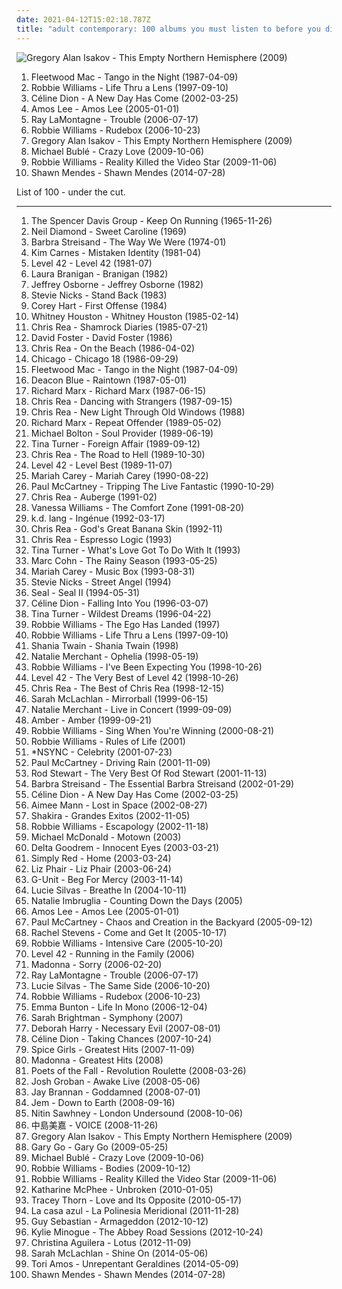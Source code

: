 ```yaml
---
date: 2021-04-12T15:02:18.787Z
title: "adult contemporary: 100 albums you must listen to before you die"
---
```

![Gregory Alan Isakov - This Empty Northern Hemisphere (2009)](http://coverartarchive.org/release/a9f1fa02-8290-449a-95ee-e88c53a3e60b/13153183313-500.jpg "Gregory Alan Isakov - This Empty Northern Hemisphere (2009)")
<ol class="albums">
<li data-cover="http://coverartarchive.org/release/ad3f2bf7-90d0-375f-aae1-9e49c1a7d93f/16482357177-500.jpg" data-tags="80s, classic rock" role="button">Fleetwood Mac - Tango in the Night (1987-04-09)</li>
<li data-cover="https://img.discogs.com/srk4VKwvLYZHsdluO_-5sOpdufc=/fit-in/600x611/filters:strip_icc():format(jpeg):mode_rgb():quality(90)/discogs-images/R-14621763-1578342628-8323.jpeg.jpg" data-tags="pop, rock, britpop, british" role="button">Robbie Williams - Life Thru a Lens (1997-09-10)</li>
<li data-cover="https://img.discogs.com/_rd-VQ24XDQKDNOWoc9Y_TdShuI=/fit-in/450x467/filters:strip_icc():format(jpeg):mode_rgb():quality(90)/discogs-images/R-2583660-1420114474-5047.jpeg.jpg" data-tags="celine dion, pop" role="button">Céline Dion - A New Day Has Come (2002-03-25)</li>
<li data-cover="http://coverartarchive.org/release/21a61aea-caa7-4f5c-887e-960a0a479bbd/19505380379-500.jpg" data-tags="soul" role="button">Amos Lee - Amos Lee (2005-01-01)</li>
<li data-cover="https://img.discogs.com/2mMumTyeU5d-Bdf0Jkgc-viD1tU=/fit-in/600x600/filters:strip_icc():format(jpeg):mode_rgb():quality(90)/discogs-images/R-888713-1536068445-2270.jpeg.jpg" data-tags="folk" role="button">Ray LaMontagne - Trouble (2006-07-17)</li>
<li data-cover="http://coverartarchive.org/release/28a2bfa0-6cf7-4854-93f1-e5a06de9162d/5907595639-500.jpg" data-tags="pop" role="button">Robbie Williams - Rudebox (2006-10-23)</li>
<li data-cover="http://coverartarchive.org/release/a9f1fa02-8290-449a-95ee-e88c53a3e60b/13153183313-500.jpg" data-tags="rock, singer-songwriter, acoustic, americana, adult contemporary, folk rock, singer/songwriter, gregory alan isakov" role="button">Gregory Alan Isakov - This Empty Northern Hemisphere (2009)</li>
<li data-cover="http://coverartarchive.org/release/6430856a-c1dd-3a18-8733-0c93aec06244/14300032035-500.jpg" data-tags="jazz" role="button">Michael Bublé - Crazy Love (2009-10-06)</li>
<li data-cover="http://coverartarchive.org/release/e15f9b62-f46a-40f5-8e5f-ba52f0bc382a/2688225539-500.jpg" data-tags="british, pop, britpop" role="button">Robbie Williams - Reality Killed the Video Star (2009-11-06)</li>
<li data-cover="http://coverartarchive.org/release/c089a4bd-dfc4-4583-a381-2c4b4541808d/10650592968-500.jpg" data-tags="pop" role="button">Shawn Mendes - Shawn Mendes (2014-07-28)</li>
</ol>
List of 100 - under the cut.
<!-- more -->

_________________

<ol class="albums">
<li data-cover="https://via.placeholder.com/450" data-tags="60s" role="button">
The Spencer Davis Group - Keep On Running (1965-11-26)
</li>
<li data-cover="http://coverartarchive.org/release/7a436130-f945-42b2-93d0-1a9b9e3d6797/4732084267-500.jpg" data-tags="70s, vocalistas masculinos" role="button">
Neil Diamond - Sweet Caroline (1969)
</li>
<li data-cover="http://coverartarchive.org/release/297b5fd9-654c-3eb7-a41e-40fc4ae011c7/9800946084-500.jpg" data-tags="jazz, 70s, easy listening" role="button">
Barbra Streisand - The Way We Were (1974-01)
</li>
<li data-cover="http://coverartarchive.org/release/2e3ad57d-da42-489f-8032-8b4b2b63478b/24154851314-500.jpg" data-tags="80s" role="button">
Kim Carnes - Mistaken Identity (1981-04)
</li>
<li data-cover="http://coverartarchive.org/release/2605b8f0-7270-4fe4-bf2c-d5bc3d9f5506/7263102188-500.jpg" data-tags="80s, funk" role="button">
Level 42 - Level 42 (1981-07)
</li>
<li data-cover="https://img.discogs.com/XYc7LRuNKKYb1a9LAYBrPoQV-5Y=/fit-in/599x624/filters:strip_icc():format(jpeg):mode_rgb():quality(90)/discogs-images/R-5420332-1392910932-5689.jpeg.jpg" data-tags="pop, 80s, dance, new wave, female vocalist" role="button">
Laura Branigan - Branigan (1982)
</li>
<li data-cover="https://img.discogs.com/VTumqXAhckiQtxEeUHu52RoZr_o=/fit-in/200x199/filters:strip_icc():format(jpeg):mode_rgb():quality(90)/discogs-images/R-2869740-1304873247.jpeg.jpg" data-tags="adult contemporary, soul pop" role="button">
Jeffrey Osborne - Jeffrey Osborne (1982)
</li>
<li data-cover="http://coverartarchive.org/release/d67f9f62-a876-4af8-9c77-0940a6a06146/27392038245-500.jpg" data-tags="80s, female vocalists, adult contemporary, aor" role="button">
Stevie Nicks - Stand Back (1983)
</li>
<li data-cover="http://coverartarchive.org/release/da618218-73e6-46a7-99f5-a4825da0c088/10715658510-500.jpg" data-tags="80s" role="button">
Corey Hart - First Offense (1984)
</li>
<li data-cover="http://coverartarchive.org/release/3811a110-cce0-4ddd-b52f-e12c50190783/1647997357-500.jpg" data-tags="80s, pop, soul, rnb, whitney houston, female vocalists" role="button">
Whitney Houston - Whitney Houston (1985-02-14)
</li>
<li data-cover="http://coverartarchive.org/release/c2fa8fd0-c101-39b6-8229-8270fb074126/6193085847-500.jpg" data-tags="soft rock, aor, adult contemporary, blues rock" role="button">
Chris Rea - Shamrock Diaries (1985-07-21)
</li>
<li data-cover="http://coverartarchive.org/release/ddca2d68-47e2-4235-9ecc-45f7348b20a3/13758489426-500.jpg" data-tags="80s, adult contemporary, songwriter, aor, composer, west coast, david foster, back in the day fav albums" role="button">
David Foster - David Foster (1986)
</li>
<li data-cover="http://coverartarchive.org/release/b5df207c-87eb-383b-9e19-7db601e4a44c/3479880167-500.jpg" data-tags="soft rock, aor, adult contemporary, blues rock" role="button">
Chris Rea - On the Beach (1986-04-02)
</li>
<li data-cover="https://img.discogs.com/IxyplBkTmjLylzdCSmRhMWM8JNI=/fit-in/600x600/filters:strip_icc():format(jpeg):mode_rgb():quality(90)/discogs-images/R-7720117-1447423717-9946.jpeg.jpg" data-tags="80s, pop rock, adult contemporary, aor, my favourite album" role="button">
Chicago - Chicago 18 (1986-09-29)
</li>
<li data-cover="http://coverartarchive.org/release/ad3f2bf7-90d0-375f-aae1-9e49c1a7d93f/16482357177-500.jpg" data-tags="80s, classic rock" role="button">
Fleetwood Mac - Tango in the Night (1987-04-09)
</li>
<li data-cover="https://img.discogs.com/E7_CDzDUg-Zwwa199ioyPr1tbuM=/fit-in/600x594/filters:strip_icc():format(jpeg):mode_rgb():quality(90)/discogs-images/R-1673085-1235996704.jpeg.jpg" data-tags="scottish" role="button">
Deacon Blue - Raintown (1987-05-01)
</li>
<li data-cover="https://img.discogs.com/q-egR2p92mvjHZpRILKJqXJZkEU=/fit-in/600x450/filters:strip_icc():format(jpeg):mode_rgb():quality(90)/discogs-images/R-12277460-1566069557-3133.jpeg.jpg" data-tags="soul, 80s, soft rock, adult contemporary, aor, 80s-90s pop, my fav songs, richard marx" role="button">
Richard Marx - Richard Marx (1987-06-15)
</li>
<li data-cover="http://coverartarchive.org/release/532539a2-d882-4511-a458-8c25a63ca3f3/12684262889-500.jpg" data-tags="soft rock, aor, adult contemporary, blues rock" role="button">
Chris Rea - Dancing with Strangers (1987-09-15)
</li>
<li data-cover="https://img.discogs.com/S3iViJFV1f90nU_Bygin0zHI8lQ=/fit-in/299x300/filters:strip_icc():format(jpeg):mode_rgb():quality(90)/discogs-images/R-10057567-1490879704-3159.jpeg.jpg" data-tags="soft rock, adult contemporary, aor, blues rock" role="button">
Chris Rea - New Light Through Old Windows (1988)
</li>
<li data-cover="https://img.discogs.com/Y9Q2t4U5jwPJRmfmVXG1WL_7s50=/fit-in/600x602/filters:strip_icc():format(jpeg):mode_rgb():quality(90)/discogs-images/R-830792-1193871077.jpeg.jpg" data-tags="80s" role="button">
Richard Marx - Repeat Offender (1989-05-02)
</li>
<li data-cover="http://coverartarchive.org/release/6b22a882-6469-4cde-be12-47352a1ad8c8/11409302751-500.jpg" data-tags="michael bolton" role="button">
Michael Bolton - Soul Provider (1989-06-19)
</li>
<li data-cover="https://img.discogs.com/FfdYLK524D44dL2M_OzZmDqFCfk=/fit-in/220x220/filters:strip_icc():format(jpeg):mode_rgb():quality(90)/discogs-images/R-11029778-1549220819-1601.jpeg.jpg" data-tags="rock, 80s" role="button">
Tina Turner - Foreign Affair (1989-09-12)
</li>
<li data-cover="http://coverartarchive.org/release/4b0bcf5d-9d9e-3835-8f61-63464010b66e/3100610198-500.jpg" data-tags="soft rock, aor, rock, adult contemporary, blues rock, chris rea" role="button">
Chris Rea - The Road to Hell (1989-10-30)
</li>
<li data-cover="http://coverartarchive.org/release/912427f2-6feb-4a9d-8458-34fffef73da1/9750664634-500.jpg" data-tags="80s" role="button">
Level 42 - Level Best (1989-11-07)
</li>
<li data-cover="http://coverartarchive.org/release/698fa1f0-6e8c-42a0-a1dd-9558d0d521ee/1637729272-500.jpg" data-tags="pop" role="button">
Mariah Carey - Mariah Carey (1990-08-22)
</li>
<li data-cover="http://coverartarchive.org/release/7cb504af-43bd-4316-9b66-cba81899e5bb/1887783064-500.jpg" data-tags="classic rock, pop, rock, british, singer-songwriter, pop rock, soft rock, adult contemporary, 90s, live, rock n roll, stonedbeat, lite rock, beatles cover song" role="button">
Paul McCartney - Tripping The Live Fantastic (1990-10-29)
</li>
<li data-cover="https://img.discogs.com/dTZjgdbyZ8iOLQOFoy_2o0gEIqU=/fit-in/480x480/filters:strip_icc():format(jpeg):mode_rgb():quality(90)/discogs-images/R-827610-1163238449.jpeg.jpg" data-tags="blues rock, soft rock, aor, adult contemporary, 90s" role="button">
Chris Rea - Auberge (1991-02)
</li>
<li data-cover="http://coverartarchive.org/release/8e287f1d-6a36-4446-816a-d028bb19018c/24708246922-500.jpg" data-tags="female vocalists, 90s, rnb" role="button">
Vanessa Williams - The Comfort Zone (1991-08-20)
</li>
<li data-cover="http://coverartarchive.org/release/bcea85cd-6bf6-4e35-bf57-63b24bd193e3/2686537879-500.jpg" data-tags="singer-songwriter, female vocalist, kd lang" role="button">
k.d. lang - Ingénue (1992-03-17)
</li>
<li data-cover="http://coverartarchive.org/release/8bf23fbc-43e7-4bb7-a7d4-2b713fd16790/15067590439-500.jpg" data-tags="soft rock, adult contemporary, aor, blues rock" role="button">
Chris Rea - God's Great Banana Skin (1992-11)
</li>
<li data-cover="http://coverartarchive.org/release/55040501-808e-327c-9932-58cc7d9ed0e2/15457110038-500.jpg" data-tags="blues rock, soft rock, aor, adult contemporary" role="button">
Chris Rea - Espresso Logic (1993)
</li>
<li data-cover="http://coverartarchive.org/release/e4d95059-df27-42bd-ac8f-7c5bf82e6aca/13886547423-500.jpg" data-tags="tina turner" role="button">
Tina Turner - What's Love Got To Do With It (1993)
</li>
<li data-cover="http://coverartarchive.org/release/23851347-6ec0-49e2-acca-3c32cd43b9f0/6623551564-500.jpg" data-tags="adult contemporary, 90s, chilled vocal" role="button">
Marc Cohn - The Rainy Season (1993-05-25)
</li>
<li data-cover="https://img.discogs.com/id7XfozWlsvLSVoXasd0F9FUYmQ=/fit-in/600x601/filters:strip_icc():format(jpeg):mode_rgb():quality(90)/discogs-images/R-13151930-1548959241-1212.jpeg.jpg" data-tags="pop" role="button">
Mariah Carey - Music Box (1993-08-31)
</li>
<li data-cover="https://img.discogs.com/ONnAPgCxtu_01yoTCF2aOqOWkYg=/fit-in/600x523/filters:strip_icc():format(jpeg):mode_rgb():quality(90)/discogs-images/R-1927329-1596240132-8499.jpeg.jpg" data-tags="rock, my whole damn collection" role="button">
Stevie Nicks - Street Angel (1994)
</li>
<li data-cover="http://coverartarchive.org/release/d61cc3bc-678c-4a7e-b6bb-a7663971c1ad/15863460281-500.jpg" data-tags="seal" role="button">
Seal - Seal II (1994-05-31)
</li>
<li data-cover="https://img.discogs.com/BtszspByQCZTXl0NJT69C_iwdr0=/fit-in/500x500/filters:strip_icc():format(jpeg):mode_rgb():quality(90)/discogs-images/R-1916821-1252274130.jpeg.jpg" data-tags="celine dion, pop" role="button">
Céline Dion - Falling Into You (1996-03-07)
</li>
<li data-cover="https://img.discogs.com/58xnvTHhlPW9ok9JHGV4kHNU6YM=/fit-in/600x611/filters:strip_icc():format(jpeg):mode_rgb():quality(90)/discogs-images/R-8589887-1466105259-4798.jpeg.jpg" data-tags="tina turner" role="button">
Tina Turner - Wildest Dreams (1996-04-22)
</li>
<li data-cover="http://coverartarchive.org/release/3852304a-41d1-4639-bab9-abb606c33c75/3031192753-500.jpg" data-tags="pop, alternative, britpop, rock" role="button">
Robbie Williams - The Ego Has Landed (1997)
</li>
<li data-cover="https://img.discogs.com/srk4VKwvLYZHsdluO_-5sOpdufc=/fit-in/600x611/filters:strip_icc():format(jpeg):mode_rgb():quality(90)/discogs-images/R-14621763-1578342628-8323.jpeg.jpg" data-tags="pop, rock, britpop, british" role="button">
Robbie Williams - Life Thru a Lens (1997-09-10)
</li>
<li data-cover="https://img.discogs.com/eg6Wh1EYgRre6bpFJviJLuwereg=/fit-in/600x600/filters:strip_icc():format(jpeg):mode_rgb():quality(90)/discogs-images/R-4312586-1410062256-3241.jpeg.jpg" data-tags="pop, rock, country, pop rock, adult contemporary, canadian, 90s, female vocalist, classic country, country rock, contemporary country, shania twain, twain, new traditionalist country, crime of the century, there goes the neighborhood, forget me, you lay a whole lot of love on me, dance with the one that brought you, stil under the weather, god aint gonna getcha for that, when he leaves you, hi love your mucik" role="button">
Shania Twain - Shania Twain (1998)
</li>
<li data-cover="http://coverartarchive.org/release/507eae8c-474f-45d5-b4fc-8723b4a7675b/3263480220-500.jpg" data-tags="female vocalists" role="button">
Natalie Merchant - Ophelia (1998-05-19)
</li>
<li data-cover="http://coverartarchive.org/release/97242b22-9778-4864-920b-3dfc4c104036/15402431156-500.jpg" data-tags="pop, britpop" role="button">
Robbie Williams - I've Been Expecting You (1998-10-26)
</li>
<li data-cover="http://coverartarchive.org/release/4498095f-3750-4d31-938e-486fe163de0a/7037698301-500.jpg" data-tags="rock, 80s" role="button">
Level 42 - The Very Best of Level 42 (1998-10-26)
</li>
<li data-cover="https://img.discogs.com/EojbgTQjh59mQVDl2wvOHUZ0Q5Y=/fit-in/600x595/filters:strip_icc():format(jpeg):mode_rgb():quality(90)/discogs-images/R-7218691-1589987265-7796.jpeg.jpg" data-tags="soft rock, blues rock, adult contemporary, aor, chris rea" role="button">
Chris Rea - The Best of Chris Rea (1998-12-15)
</li>
<li data-cover="http://coverartarchive.org/release/a5229267-6d95-4491-9274-2f887c9acaa0/979270452-500.jpg" data-tags="live" role="button">
Sarah McLachlan - Mirrorball (1999-06-15)
</li>
<li data-cover="http://coverartarchive.org/release/e1d607b2-ad38-4f58-9e3f-0213aeffbfe4/25840389293-500.jpg" data-tags="live" role="button">
Natalie Merchant - Live in Concert (1999-09-09)
</li>
<li data-cover="https://img.discogs.com/_lgzgLZX-6Eus78dBrt0h-_g19w=/fit-in/600x659/filters:strip_icc():format(jpeg):mode_rgb():quality(90)/discogs-images/R-1357250-1538833078-2334.jpeg.jpg" data-tags="pop, female vocalists, dance-pop, adult contemporary, house, eurodance, love songs, freestyle, classic freestyle" role="button">
Amber - Amber (1999-09-21)
</li>
<li data-cover="http://coverartarchive.org/release/b85f3519-c771-3267-92c0-cf509db2eba0/2454107403-500.jpg" data-tags="pop" role="button">
Robbie Williams - Sing When You're Winning (2000-08-21)
</li>
<li data-cover="http://coverartarchive.org/release/2afae914-a464-4d9f-9547-cbf70fd7ad73/3935194385-500.jpg" data-tags="robbie williams, british, rock, alternative" role="button">
Robbie Williams - Rules of Life (2001)
</li>
<li data-cover="https://img.discogs.com/9APtNKpXs3mJWflAiQeZbJJSmyI=/fit-in/600x687/filters:strip_icc():format(jpeg):mode_rgb():quality(90)/discogs-images/R-7232808-1450003956-2682.jpeg.jpg" data-tags="pop" role="button">
*NSYNC - Celebrity (2001-07-23)
</li>
<li data-cover="https://img.discogs.com/dWwwp1ha9pwgto3N_oIrEq3C06w=/fit-in/500x496/filters:strip_icc():format(jpeg):mode_rgb():quality(90)/discogs-images/R-3839703-1359388295-1332.jpeg.jpg" data-tags="00s" role="button">
Paul McCartney - Driving Rain (2001-11-09)
</li>
<li data-cover="http://coverartarchive.org/release/a47c5bce-aef5-4c10-991f-9c588240e071/22069904711-500.jpg" data-tags="rod stewart, rock, soft rock" role="button">
Rod Stewart - The Very Best Of Rod Stewart (2001-11-13)
</li>
<li data-cover="https://via.placeholder.com/450" data-tags="female vocalists" role="button">
Barbra Streisand - The Essential Barbra Streisand (2002-01-29)
</li>
<li data-cover="https://img.discogs.com/_rd-VQ24XDQKDNOWoc9Y_TdShuI=/fit-in/450x467/filters:strip_icc():format(jpeg):mode_rgb():quality(90)/discogs-images/R-2583660-1420114474-5047.jpeg.jpg" data-tags="celine dion, pop" role="button">
Céline Dion - A New Day Has Come (2002-03-25)
</li>
<li data-cover="http://coverartarchive.org/release/8fc6366c-ad31-4825-80b0-b2830ba9712b/10272280281-500.jpg" data-tags="singer-songwriter, female vocalists" role="button">
Aimee Mann - Lost in Space (2002-08-27)
</li>
<li data-cover="http://coverartarchive.org/release/15483097-3a69-3b70-ae4a-40ca82156c27/7143040493-500.jpg" data-tags="latin, shakira, pop" role="button">
Shakira - Grandes Exitos (2002-11-05)
</li>
<li data-cover="http://coverartarchive.org/release/4af3d5df-674c-3d37-903c-b9ced24d5c3a/21168360245-500.jpg" data-tags="pop, robbie williams" role="button">
Robbie Williams - Escapology (2002-11-18)
</li>
<li data-cover="https://img.discogs.com/mJaKOPBI6S3SVKSNO0zW_JNjW3g=/fit-in/600x600/filters:strip_icc():format(jpeg):mode_rgb():quality(90)/discogs-images/R-9515894-1557170965-5423.jpeg.jpg" data-tags="soul, michael mcdonald" role="button">
Michael McDonald - Motown (2003)
</li>
<li data-cover="http://coverartarchive.org/release/51f33fb9-1569-49f7-9ca0-147fdc835ac5/12666898701-500.jpg" data-tags="pop" role="button">
Delta Goodrem - Innocent Eyes (2003-03-21)
</li>
<li data-cover="https://img.discogs.com/on7vn4BaRhJvJuJAC_hFod-nHno=/fit-in/600x597/filters:strip_icc():format(jpeg):mode_rgb():quality(90)/discogs-images/R-14554335-1576955367-5851.png.jpg" data-tags="pop" role="button">
Simply Red - Home (2003-03-24)
</li>
<li data-cover="https://img.discogs.com/LWJ-AKum2NOXPYjc0WBwPF-S9GM=/fit-in/300x300/filters:strip_icc():format(jpeg):mode_rgb():quality(90)/discogs-images/R-1966844-1330288157.jpeg.jpg" data-tags="rock" role="button">
Liz Phair - Liz Phair (2003-06-24)
</li>
<li data-cover="https://img.discogs.com/0GRKX6vZKxmykt49aVPTcsro_F4=/fit-in/300x298/filters:strip_icc():format(jpeg):mode_rgb():quality(90)/discogs-images/R-1963323-1255339548.jpeg.jpg" data-tags="rap, g-unit" role="button">
G-Unit - Beg For Mercy (2003-11-14)
</li>
<li data-cover="http://coverartarchive.org/release/daec735c-6a05-4174-a0e5-413dcec49335/22429537977-500.jpg" data-tags="pop, female vocalists" role="button">
Lucie Silvas - Breathe In (2004-10-11)
</li>
<li data-cover="https://img.discogs.com/gWFyjWkLviBQ9l-TDlEN58Gw2hk=/fit-in/455x455/filters:strip_icc():format(jpeg):mode_rgb():quality(90)/discogs-images/R-2659818-1295384136.jpeg.jpg" data-tags="pop, female vocalists" role="button">
Natalie Imbruglia - Counting Down the Days (2005)
</li>
<li data-cover="http://coverartarchive.org/release/21a61aea-caa7-4f5c-887e-960a0a479bbd/19505380379-500.jpg" data-tags="soul" role="button">
Amos Lee - Amos Lee (2005-01-01)
</li>
<li data-cover="https://img.discogs.com/NRJjEBPolQOB0FAThgshHsBaIhs=/fit-in/600x525/filters:strip_icc():format(jpeg):mode_rgb():quality(90)/discogs-images/R-749930-1578484299-3370.jpeg.jpg" data-tags="classic rock, rock, 00s" role="button">
Paul McCartney - Chaos and Creation in the Backyard (2005-09-12)
</li>
<li data-cover="https://img.discogs.com/TzcEOQwv7kj_kHiIDJTsRWxLVA4=/fit-in/595x600/filters:strip_icc():format(jpeg):mode_rgb():quality(90)/discogs-images/R-1451328-1439485536-2076.jpeg.jpg" data-tags="british" role="button">
Rachel Stevens - Come and Get It (2005-10-17)
</li>
<li data-cover="http://coverartarchive.org/release/d304d0ae-4937-30a9-9ea7-656a8d92860b/1413448182-500.jpg" data-tags="pop, robbie williams" role="button">
Robbie Williams - Intensive Care (2005-10-20)
</li>
<li data-cover="https://img.discogs.com/hMXJOa44JIoDclRtq6-TdMIuw3Q=/fit-in/200x201/filters:strip_icc():format(jpeg):mode_rgb():quality(90)/discogs-images/R-147934-1107454472.jpg.jpg" data-tags="80s, new wave, pop" role="button">
Level 42 - Running in the Family (2006)
</li>
<li data-cover="http://coverartarchive.org/release/35c43d9e-df9d-41e9-8250-d670736d6460/1871272264-500.jpg" data-tags="electronic, house" role="button">
Madonna - Sorry (2006-02-20)
</li>
<li data-cover="https://img.discogs.com/2mMumTyeU5d-Bdf0Jkgc-viD1tU=/fit-in/600x600/filters:strip_icc():format(jpeg):mode_rgb():quality(90)/discogs-images/R-888713-1536068445-2270.jpeg.jpg" data-tags="folk" role="button">
Ray LaMontagne - Trouble (2006-07-17)
</li>
<li data-cover="http://coverartarchive.org/release/3f9aecbc-ec6b-4d6d-9403-78db49dd78a7/22429511620-500.jpg" data-tags="pop, female vocalists" role="button">
Lucie Silvas - The Same Side (2006-10-20)
</li>
<li data-cover="http://coverartarchive.org/release/28a2bfa0-6cf7-4854-93f1-e5a06de9162d/5907595639-500.jpg" data-tags="pop" role="button">
Robbie Williams - Rudebox (2006-10-23)
</li>
<li data-cover="http://coverartarchive.org/release/ea73d025-6dff-4c96-896e-056bfaf659ec/6070656289-500.jpg" data-tags="motown" role="button">
Emma Bunton - Life In Mono (2006-12-04)
</li>
<li data-cover="https://img.discogs.com/yN1TDls6ZCOnqUGsiJ48a5Yfk2w=/fit-in/600x600/filters:strip_icc():format(jpeg):mode_rgb():quality(90)/discogs-images/R-1393131-1523761238-6659.jpeg.jpg" data-tags="opera, female vocalist, classical symphony, sarah brightman" role="button">
Sarah Brightman - Symphony (2007)
</li>
<li data-cover="https://img.discogs.com/0UT5qmArbDWER2OTdO4hxKty5CM=/fit-in/600x609/filters:strip_icc():format(jpeg):mode_rgb():quality(90)/discogs-images/R-777567-1545068952-9160.jpeg.jpg" data-tags="rock, alternative, female vocalists, singer-songwriter, new wave, adult contemporary, american, mellow, 00s, deborah harry" role="button">
Deborah Harry - Necessary Evil (2007-08-01)
</li>
<li data-cover="http://coverartarchive.org/release/9930caff-f7aa-4cd2-a463-481dbafbd42d/12077694653-500.jpg" data-tags="pop" role="button">
Céline Dion - Taking Chances (2007-10-24)
</li>
<li data-cover="https://img.discogs.com/K3-FiQw9ClJl6OpfaRahc6UisAY=/fit-in/600x600/filters:strip_icc():format(jpeg):mode_rgb():quality(90)/discogs-images/R-2158915-1267188271.jpeg.jpg" data-tags="pop" role="button">
Spice Girls - Greatest Hits (2007-11-09)
</li>
<li data-cover="http://coverartarchive.org/release/71a391ea-efa2-4541-aad6-168effe7efcc/8315863052-500.jpg" data-tags="80s, adult contemporary, madonna" role="button">
Madonna - Greatest Hits (2008)
</li>
<li data-cover="http://coverartarchive.org/release/2c541cf3-5a6c-4c9c-ae19-2136ea1d7430/5341126773-500.jpg" data-tags="rock, alternative rock" role="button">
Poets of the Fall - Revolution Roulette (2008-03-26)
</li>
<li data-cover="https://img.discogs.com/u6T-F9Qb9UjVsaZkMJylVS3BQ40=/fit-in/600x595/filters:strip_icc():format(jpeg):mode_rgb():quality(90)/discogs-images/R-13949536-1564723690-3863.jpeg.jpg" data-tags="vocal, easy listening, adult contemporary, romantic, reflective, passionate, literate, dramatic, bittersweet, elegant, yearning, sophisticated, sunday afternoon, sentimental, elaborate, refined, stylish, theatrical, restrained, romantic evening, vocal pop, euro-pop, classical pop, dinner ambiance" role="button">
Josh Groban - Awake Live (2008-05-06)
</li>
<li data-cover="https://via.placeholder.com/450" data-tags="acoustic, male vocalists" role="button">
Jay Brannan - Goddamned (2008-07-01)
</li>
<li data-cover="http://coverartarchive.org/release/84ebfb84-ef67-429a-abcf-ed356cf1f9bb/17209999101-500.jpg" data-tags="female vocalists, jem" role="button">
Jem - Down to Earth (2008-09-16)
</li>
<li data-cover="https://img.discogs.com/tyHJKOgZTW9-8ttNgrvFcgnNsTo=/fit-in/387x347/filters:strip_icc():format(jpeg):mode_rgb():quality(90)/discogs-images/R-1734221-1239919082.jpeg.jpg" data-tags="electronic, alternative, downtempo, adult contemporary, trip hop, world fusion" role="button">
Nitin Sawhney - London Undersound (2008-10-06)
</li>
<li data-cover="https://via.placeholder.com/450" data-tags="j-pop" role="button">
中島美嘉 - VOICE (2008-11-26)
</li>
<li data-cover="http://coverartarchive.org/release/a9f1fa02-8290-449a-95ee-e88c53a3e60b/13153183313-500.jpg" data-tags="rock, singer-songwriter, acoustic, americana, adult contemporary, folk rock, singer/songwriter, gregory alan isakov" role="button">
Gregory Alan Isakov - This Empty Northern Hemisphere (2009)
</li>
<li data-cover="http://coverartarchive.org/release/6aa055b1-051e-42e2-8782-65d25013e48d/12504569177-500.jpg" data-tags="pop, rock, british, happy, summer" role="button">
Gary Go - Gary Go (2009-05-25)
</li>
<li data-cover="http://coverartarchive.org/release/6430856a-c1dd-3a18-8733-0c93aec06244/14300032035-500.jpg" data-tags="jazz" role="button">
Michael Bublé - Crazy Love (2009-10-06)
</li>
<li data-cover="https://img.discogs.com/W4khNoo90CadCiLmJK2Ef-xtYZ8=/fit-in/600x604/filters:strip_icc():format(jpeg):mode_rgb():quality(90)/discogs-images/R-1033179-1546903380-6137.jpeg.jpg" data-tags="alternative, alternative rock, indie rock" role="button">
Robbie Williams - Bodies (2009-10-12)
</li>
<li data-cover="http://coverartarchive.org/release/e15f9b62-f46a-40f5-8e5f-ba52f0bc382a/2688225539-500.jpg" data-tags="british, pop, britpop" role="button">
Robbie Williams - Reality Killed the Video Star (2009-11-06)
</li>
<li data-cover="http://coverartarchive.org/release/f085f135-424d-4604-b0f0-1070b08338d0/3772924938-500.jpg" data-tags="pop, female vocalists, 10s, american idol" role="button">
Katharine McPhee - Unbroken (2010-01-05)
</li>
<li data-cover="http://coverartarchive.org/release/a84b882c-f7ba-442f-96b0-57ccc2721dce/4081360239-500.jpg" data-tags="electronic, pop, alternative, female vocalists, downtempo, singer-songwriter, piano, easy listening, adult contemporary, guitar, lounge, mellow, melancholy, merge records, love and its opposite, strange feeling" role="button">
Tracey Thorn - Love and Its Opposite (2010-05-17)
</li>
<li data-cover="https://img.discogs.com/m52RBwS0XWmnCin9GwowZHB92_M=/fit-in/600x600/filters:strip_icc():format(jpeg):mode_rgb():quality(90)/discogs-images/R-3268808-1419614882-8378.jpeg.jpg" data-tags="disco, indie, pop, indie pop, twee, easy listening, soft rock, adult contemporary, latin, mellow, europop, orchestral pop, hipster, la casa azul, la polinesia meridional" role="button">
La casa azul - La Polinesia Meridional (2011-11-28)
</li>
<li data-cover="https://img.discogs.com/dEP66qlmpYvymM3JU05CALpZQXM=/fit-in/600x600/filters:strip_icc():format(jpeg):mode_rgb():quality(90)/discogs-images/R-4362473-1362857148-5501.jpeg.jpg" data-tags="pop, soul, pop rock, adult contemporary, r&b" role="button">
Guy Sebastian - Armageddon (2012-10-12)
</li>
<li data-cover="http://coverartarchive.org/release/58dd26d0-eb61-44ed-aa45-87863534ad05/10519592114-500.jpg" data-tags="pop, female vocalists" role="button">
Kylie Minogue - The Abbey Road Sessions (2012-10-24)
</li>
<li data-cover="https://img.discogs.com/W1QKfBWhr4kybspIn6bwlGH6emE=/fit-in/564x357/filters:strip_icc():format(jpeg):mode_rgb():quality(90)/discogs-images/R-8447266-1461780402-7633.jpeg.jpg" data-tags="pop" role="button">
Christina Aguilera - Lotus (2012-11-09)
</li>
<li data-cover="http://coverartarchive.org/release/41cad720-705f-42ff-b590-a4fbcb46a777/7800414372-500.jpg" data-tags="pop, rock, pop rock, soft rock, adult contemporary" role="button">
Sarah McLachlan - Shine On (2014-05-06)
</li>
<li data-cover="http://coverartarchive.org/release/fcd44a2b-3e3f-4e7f-8af2-e553fa6a603f/7296590031-500.jpg" data-tags="alternative pop" role="button">
Tori Amos - Unrepentant Geraldines (2014-05-09)
</li>
<li data-cover="http://coverartarchive.org/release/c089a4bd-dfc4-4583-a381-2c4b4541808d/10650592968-500.jpg" data-tags="pop" role="button">
Shawn Mendes - Shawn Mendes (2014-07-28)
</li>
</ol>